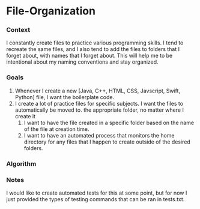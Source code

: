 # File-Organization

### Context
I constantly create files to practice various programming skills. I tend to recreate the same files, and I
also tend to add the files to folders that I forget about, with names that I forget about. This will 
help me to be intentional about my naming conventions and stay organized.

### Goals
1. Whenever I create a new [Java, C++, HTML, CSS, Javscript, Swift, Python] file, I want the 
   boilerplate code.
2. I create a lot of practice files for specific subjects. I want the files to automatically be moved to.
   the appropriate folder, no matter where I create it
   1. I want to have the file created in a specific folder based on the name of the file at creation time.
   2. I want to have an automated process that monitors the home directory for any files that I happen to create outside of the desired folders.

### Algorithm


### Notes
I would like to create automated tests for this at some point, but for now I just provided the types of testing commands that can be ran in tests.txt.
